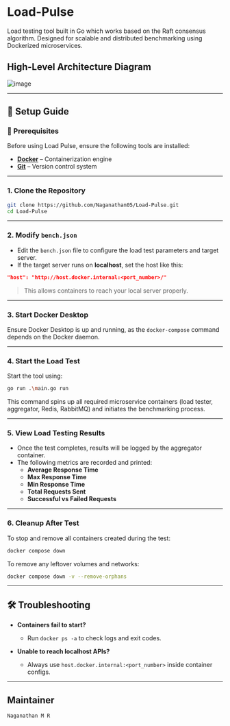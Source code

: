 # Load-Pulse
Load testing tool built in Go which works based on the Raft consensus algorithm. Designed for scalable and distributed benchmarking using Dockerized microservices.

## High-Level Architecture Diagram
![image](https://github.com/user-attachments/assets/9643db11-e4df-48b2-b642-666e5168ff8f)

---

## 🚀 Setup Guide

### 🔧 Prerequisites
Before using Load Pulse, ensure the following tools are installed:
- **[Docker](https://www.docker.com/get-started)** – Containerization engine
- **[Git](https://git-scm.com/)** – Version control system

---

### 1. Clone the Repository
```sh
git clone https://github.com/Naganathan05/Load-Pulse.git
cd Load-Pulse
```

---

### 2. Modify `bench.json`
- Edit the `bench.json` file to configure the load test parameters and target server.
- If the target server runs on **localhost**, set the host like this:
```json
"host": "http://host.docker.internal:<port_number>/"
```
> This allows containers to reach your local server properly.

---

### 3. Start Docker Desktop
Ensure Docker Desktop is up and running, as the `docker-compose` command depends on the Docker daemon.

---

### 4. Start the Load Test
Start the tool using:
```sh
go run .\main.go run
```
This command spins up all required microservice containers (load tester, aggregator, Redis, RabbitMQ) and initiates the benchmarking process.

---

### 5. View Load Testing Results
- Once the test completes, results will be logged by the aggregator container.
- The following metrics are recorded and printed:
  - **Average Response Time**
  - **Max Response Time**
  - **Min Response Time**
  - **Total Requests Sent**
  - **Successful vs Failed Requests**

---

### 6. Cleanup After Test
To stop and remove all containers created during the test:
```sh
docker compose down
```
To remove any leftover volumes and networks:
```sh
docker compose down -v --remove-orphans
```

---

## 🛠 Troubleshooting

- **Containers fail to start?**
  - Run `docker ps -a` to check logs and exit codes.

- **Unable to reach localhost APIs?**
  - Always use `host.docker.internal:<port_number>` inside container configs.

---

## Maintainer
`Naganathan M R` 
